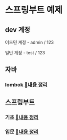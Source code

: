 # 스프링부트 예제
## dev 계정

어드민 계정 - admin / 123

일반 계정 - test / 123

## 자바 
### lombok [🔗내용 정리](https://github.com/Juhyi/example-todo-springboot-thymeleaf-security/blob/main/jave_lombok.md)

## 스프링부트 
### 기초 [🔗내용 정리](https://github.com/Juhyi/example-todo-springboot-thymeleaf-security/blob/main/basic_springboot.md)

### 입문 [🔗내용 정리]()

### 
